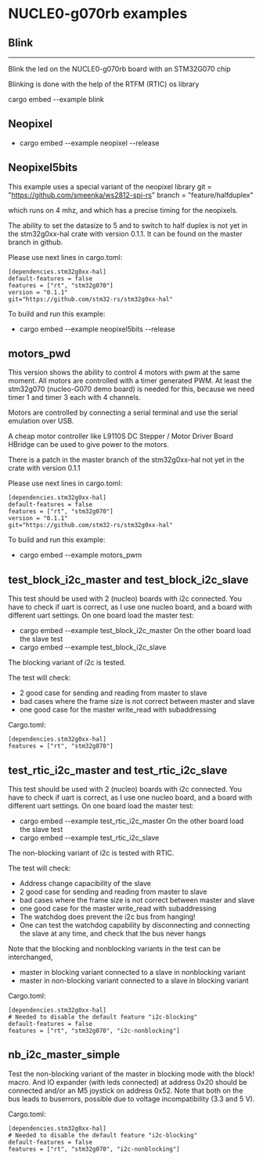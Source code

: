 # NUCLE0-g070rb examples


## Blink 
---
Blink the led on the NUCLE0-g070rb  board with an STM32G070 chip

Blinking is done with the help of the RTFM (RTIC) os library

cargo embed --example blink 

## Neopixel

* cargo embed --example neopixel   --release


## Neopixel5bits

This example uses a special variant of the neopixel library 
git = "https://github.com/smeenka/ws2812-spi-rs"
branch = "feature/halfduplex"

which runs on 4 mhz, and which has a precise timing for the neopixels.

The ability to set the datasize to 5 and to switch to half duplex is not yet in the stm32g0xx-hal crate with version 0.1.1. It can be found on the master branch in github. 

Please use next lines in cargo.toml:

    [dependencies.stm32g0xx-hal]
    default-features = false
    features = ["rt", "stm32g070"]
    version = "0.1.1"
    git="https://github.com/stm32-rs/stm32g0xx-hal"

To build and run this example:
*  cargo embed --example neopixel5bits   --release

## motors_pwd

This version shows the ability to control 4 motors with pwm at the same moment. All motors are controlled with a timer generated PWM. 
At least the stm32g070 (nucleo-G070 demo board) is needed for this, because we need timer 1 and timer 3 each with 4 channels.

Motors are controlled by connecting a serial terminal and use the serial emulation over USB.

A cheap motor controller like L9110S DC Stepper / Motor Driver Board HBridge can be used to give power to the motors.

There is a patch in the master branch of the stm32g0xx-hal not yet in the crate with version 0.1.1

Please use next lines in cargo.toml:

    [dependencies.stm32g0xx-hal]
    default-features = false
    features = ["rt", "stm32g070"]
    version = "0.1.1"
    git="https://github.com/stm32-rs/stm32g0xx-hal"

To build and run this example:
*  cargo embed --example motors_pwm 

## test_block_i2c_master and test_block_i2c_slave

This test should be used with 2 (nucleo) boards with i2c connected.
You have to check if uart is correct, as I use one nucleo board, and a board  with different uart settings.
On one board load the master test:
*  cargo embed --example test_block_i2c_master
On the other board load the slave test
*  cargo embed --example test_block_i2c_slave

The blocking variant of i2c is tested. 

The test will check:
* 2 good case for sending and reading from master to slave
* bad cases where the frame size is not correct between master and slave
* one good case for the master write_read with subaddressing

Cargo.toml:

    [dependencies.stm32g0xx-hal]
    features = ["rt", "stm32g070"]


## test_rtic_i2c_master and test_rtic_i2c_slave

This test should be used with 2 (nucleo) boards with i2c connected.
You have to check if uart is correct, as I use one nucleo board, and a board  with different uart settings.
On one board load the master test:
*  cargo embed --example test_rtic_i2c_master
On the other board load the slave test
*  cargo embed --example test_rtic_i2c_slave

The non-blocking variant of i2c is tested with RTIC.

The test will check:
* Address change capacibility of the slave
* 2 good case for sending and reading from master to slave
* bad cases where the frame size is not correct between master and slave
* one good case for the master write_read with subaddressing
* The watchdog does prevent the i2c bus from hanging!
* One can test the watchdog capability by disconnecting and connecting the slave at any time, and check that the bus never hangs

Note that the blocking and nonblocking variants in the test can be interchanged, 
* master in blocking variant connected to a slave in nonblocking variant
* master in non-blocking variant connected to a slave in blocking variant

Cargo.toml:

    [dependencies.stm32g0xx-hal]
    # Needed to disable the default feature "i2c-blocking"
    default-features = false        
    features = ["rt", "stm32g070", "i2c-nonblocking"]


## nb_i2c_master_simple

Test the non-blocking variant of the master in blocking mode with the block! macro.
And IO expander (with leds connected) at address 0x20 should be connected and/or an M5 joystick on address 
0x52.
Note that both on the bus leads to buserrors, possible due to voltage incompatibility (3.3 and 5 V).

Cargo.toml:

    [dependencies.stm32g0xx-hal]
    # Needed to disable the default feature "i2c-blocking"
    default-features = false
    features = ["rt", "stm32g070", "i2c-nonblocking"]
